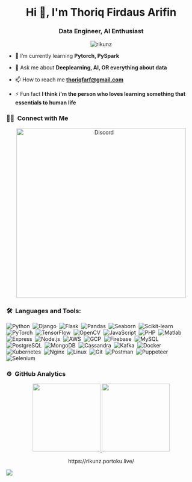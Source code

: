 <!--![header](https://capsule-render.vercel.app/api?type=waving&color=570681&height=220&section=header&text=Failzuma%20イルハム&fontSize=60&animation=fadeIn&fontAlignY=38&desc=%20Software%20and%20Web%20Developer&descAlignY=51&descAlign=62) -->
<h1 align="center">Hi 👋, I'm Thoriq Firdaus Arifin</h1>
<h3 align="center">Data Engineer, AI Enthusiast</h3>

<p align="center"> <img src="https://komarev.com/ghpvc/?username=rikunz&label=Profile%20views&color=0e75b6&style=flat" alt="rikunz" /> </p>

- 🌱 I’m currently learning **Pytorch, PySpark**

- 💬 Ask me about **Deeplearning, AI, OR everything about data**

- 📫 How to reach me **thoriqfarf@gmail.com**

- ⚡ Fun fact **I think i'm the person who loves learning something that essentials to human life**

### 🤝🏻 &nbsp;Connect with Me
<p align="center">
    <a href="https://discord.com/users/430729478151602183"><img src="https://lanyard.cnrad.dev/api/430729478151602183?borderRadius=20px&bg=transparent&idleMessage=Probably%20doing%20something%20else..." alt="Discord" width="450"/></a>
</p>

### 🛠 &nbsp;Languages and Tools:

![Python](https://img.shields.io/badge/Python-280137?style=flat&logo=python)&nbsp;
![Django](https://img.shields.io/badge/Django-280137?style=flat&logo=django)&nbsp;
![Flask](https://img.shields.io/badge/Flask-280137?style=flat&logo=flask)&nbsp;
![Pandas](https://img.shields.io/badge/Pandas-280137?style=flat&logo=pandas)&nbsp;
![Seaborn](https://img.shields.io/badge/Seaborn-280137?style=flat)&nbsp;
![Scikit-learn](https://img.shields.io/badge/scikit--learn-280137?style=flat&logo=scikit-learn)&nbsp;
![PyTorch](https://img.shields.io/badge/PyTorch-280137?style=flat&logo=pytorch)&nbsp;
![TensorFlow](https://img.shields.io/badge/TensorFlow-280137?style=flat&logo=tensorflow)&nbsp;
![OpenCV](https://img.shields.io/badge/OpenCV-280137?style=flat&logo=opencv)&nbsp;
![JavaScript](https://img.shields.io/badge/JavaScript-280137?style=flat&logo=javascript)&nbsp;
![PHP](https://img.shields.io/badge/PHP-280137?style=flat&logo=php)&nbsp;
![Matlab](https://img.shields.io/badge/Matlab-280137?style=flat&logo=matlab)&nbsp;
![Express](https://img.shields.io/badge/Express-280137?style=flat&logo=express&logoColor=white)&nbsp;
![Node.js](https://img.shields.io/badge/Node.js-280137?style=flat&logo=node.js)&nbsp;
![AWS](https://img.shields.io/badge/AWS-280137?style=flat&logo=amazonaws)&nbsp;
![GCP](https://img.shields.io/badge/GCP-280137?style=flat&logo=googlecloud)&nbsp;
![Firebase](https://img.shields.io/badge/Firebase-280137?style=flat&logo=firebase)&nbsp;
![MySQL](https://img.shields.io/badge/MySQL-280137?style=flat&logo=mysql)&nbsp;
![PostgreSQL](https://img.shields.io/badge/PostgreSQL-280137?style=flat&logo=postgresql)&nbsp;
![MongoDB](https://img.shields.io/badge/MongoDB-280137?style=flat&logo=mongodb)&nbsp;
![Cassandra](https://img.shields.io/badge/Cassandra-280137?style=flat&logo=apachecassandra)&nbsp;
![Kafka](https://img.shields.io/badge/Kafka-280137?style=flat&logo=apachekafka)&nbsp;
![Docker](https://img.shields.io/badge/Docker-280137?style=flat&logo=docker)&nbsp;
![Kubernetes](https://img.shields.io/badge/Kubernetes-280137?style=flat&logo=kubernetes)&nbsp;
![Nginx](https://img.shields.io/badge/Nginx-280137?style=flat&logo=nginx)&nbsp;
![Linux](https://img.shields.io/badge/Linux-280137?style=flat&logo=linux)&nbsp;
![Git](https://img.shields.io/badge/Git-280137?style=flat&logo=git)&nbsp;
![Postman](https://img.shields.io/badge/Postman-280137?style=flat&logo=postman)&nbsp;
![Puppeteer](https://img.shields.io/badge/Puppeteer-280137?style=flat&logo=puppeteer)&nbsp;
![Selenium](https://img.shields.io/badge/Selenium-280137?style=flat&logo=selenium)&nbsp;

### ⚙️ &nbsp;GitHub Analytics

<p align="center" class="d-flex justify-content-center align-items-center">
  <a href="https://github.com/Failzuma">
  <img height="180em" src="https://github-readme-stats-eight-theta.vercel.app/api?username=rikunz&show_icons=true&theme=omni&include_all_commits=true&count_private=true"/>
  <img height="180em" src="https://github-readme-stats-eight-theta.vercel.app/api/top-langs/?username=rikunz&layout=compact&langs_count=8&theme=omni"/>
  </a>
</p>

<p align="center" style="color:red, size:9">
 https://rikunz.portoku.live/
</p>

<img src="https://user-images.githubusercontent.com/73097560/115834477-dbab4500-a447-11eb-908a-139a6edaec5c.gif">
